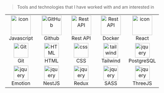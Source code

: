 > Tools and technologies that I have worked with and am interested in

<table>
  <tr>
    <td align="center" width="96">
        <img src="https://techstack-generator.vercel.app/js-icon.svg" alt="icon" width="65" height="65" />
      <br>Javascript
    </td>
       <td align="center" width="96">
        <img src="https://techstack-generator.vercel.app/github-icon.svg" width="65" height="65" alt="GitHub" />
      <br>Github
    </td>
          <td align="center" width="96">
        <img src="https://techstack-generator.vercel.app/restapi-icon.svg" width="65" height="65" alt="Rest API" />
      <br>Rest API
    </td>
          <td align="center" width="96">
        <img src="https://techstack-generator.vercel.app/docker-icon.svg" width="65" height="65" alt="Rest API" />
      <br>Docker
    </td>
              <td align="center" width="96">
         <img src="https://techstack-generator.vercel.app/react-icon.svg" alt="icon" width="65" height="65" />
      <br>React
    </td>
  <tr>
    <td align="center" width="96">
        <img src="https://skillicons.dev/icons?i=git" width="48" height="48" alt="Git" />
      <br>Git
    </td>
    <td align="center"  width="96">
        <img src="https://skillicons.dev/icons?i=html" width="48" height="48" alt="HTML" />
      <br>HTML
    </td>
    <td align="center" width="96">
        <img src="https://skillicons.dev/icons?i=css" width="48" height="48" alt="css" />
      <br>CSS
    </td>
    <td align="center" width="96">
        <img src="https://skillicons.dev/icons?i=tailwind" width="48" height="48" alt="tailwind" />
      <br>Tailwind
    </td>
        <td align="center" width="96">
        <img src="https://skillicons.dev/icons?i=postgres" width="48" height="48" alt="jquery" />
      <br>PostgreSQL
    </td>
  </tr>
 <tr>
           <td align="center" width="96">
        <img src="https://skillicons.dev/icons?i=emotion" width="48" height="48" alt="jquery" />
      <br>Emotion
    </td>
              <td align="center" width="96">
        <img src="https://skillicons.dev/icons?i=nestjs" width="48" height="48" alt="jquery" />
      <br>NestJS
    </td>
                 <td align="center" width="96">
        <img src="https://skillicons.dev/icons?i=redux" width="48" height="48" alt="jquery" />
      <br>Redux
    </td>
                    <td align="center" width="96">
        <img src="https://skillicons.dev/icons?i=sass" width="48" height="48" alt="jquery" />
      <br>SASS
    </td>
                       <td align="center" width="96">
        <img src="https://skillicons.dev/icons?i=threejs" width="48" height="48" alt="jquery" />
      <br>ThreeJS
    </td>
 </tr>
</table>
